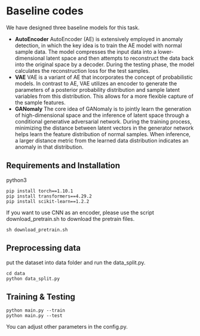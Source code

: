 # Baseline codes

We have designed three baseline models for this task.

* **AutoEncoder** AutoEncoder (AE) is extensively employed in anomaly detection, in which the key idea is to train the AE model with normal sample data.
The model compresses the input data into a lower-dimensional latent space and then attempts to reconstruct the data back into the original space by a decoder. 
During the testing phase, the model calculates the reconstruction loss for the test samples.
* **VAE** VAE is a variant of AE that incorporates the concept of probabilistic models. 
In contrast to AE, VAE utilizes an encoder to generate the parameters of a posterior probability distribution and sample latent variables from this distribution. This allows for a more flexible capture of the sample features.
* **GANomaly** The core idea of GANomaly is to jointly learn the generation of high-dimensional space and the inference of latent space through a conditional generative adversarial network. 
During the training process, minimizing the distance between latent vectors in the generator network helps learn the feature distribution of normal samples. 
When inference, a larger distance metric from the learned data distribution indicates an anomaly in that distribution.

## Requirements and Installation
python3  
```
pip install torch==1.10.1
pip install transformers==4.29.2
pip install scikit-learn==1.2.2
```
If you want to use CNN as an encoder, please use the script download_pretrain.sh to download the pretrain files.
```
sh download_pretrain.sh
```

## Preprocessing data
put the dataset into data folder and run the data_split.py.
```
cd data
python data_split.py
```

## Training & Testing
```
python main.py --train
python main.py --test
```

You can adjust other parameters in the config.py.
